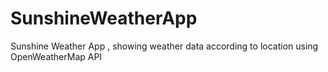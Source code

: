 # SunshineWeatherApp
Sunshine Weather App , showing weather data according to location using OpenWeatherMap API
